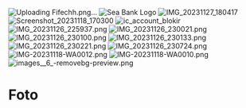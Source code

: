 ![Uploading Fifechh.png…]()
![Sea Bank Logo](https://github.com/lingoting/Foto/assets/150814680/63eefbc3-bc0e-48ff-bd29-a7a0018d935a)
![IMG_20231127_180417](https://github.com/lingoting/Foto/assets/150814680/93eba4e1-35ff-4b16-b070-967d16eb9712)
![Screenshot_20231118_170300](https://github.com/lingoting/Foto/assets/150814680/82c7273f-7e32-40e8-b1ab-6c489b00db9d)
![ic_account_blokir](https://github.com/lingoting/Foto/assets/150814680/0965ceea-af23-417c-a740-642dfc85efc4)
![IMG_20231126_225937](https://github.com/lingoting/Foto/assets/150814680/02a740d7-4977-4fd6-83f1-004e5b98007f).png
![IMG_20231126_230021](https://github.com/lingoting/Foto/assets/150814680/925d4a94-9dad-4fbe-9ac9-61cc2a363661).png
![IMG_20231126_230100](https://github.com/lingoting/Foto/assets/150814680/354164b6-fa8a-4c75-bdbc-cef2bd2d09b5).png
![IMG_20231126_230133](https://github.com/lingoting/Foto/assets/150814680/3256de15-cdb5-4b77-9dd4-dc06d3a188f9).png
![IMG_20231126_230221](https://github.com/lingoting/Foto/assets/150814680/9bf358f4-0290-4d73-b21d-84ac87b5c4cf).png
![IMG_20231126_230724](https://github.com/lingoting/Foto/assets/150814680/3d9811e4-e8e2-4851-9328-58427085bcc2).png
![IMG-20231118-WA0012](https://github.com/lingoting/Foto/assets/150814680/159eb7bf-2766-406f-bcd0-2149852dc68f).png
![IMG-20231118-WA0010](https://github.com/lingoting/Foto/assets/150814680/8d052fb8-10d9-4ffc-bc5f-40f3f886ca89).png
![images__6_-removebg-preview](https://github.com/lingoting/Foto/assets/150814680/4616b5e2-6a8e-445b-9ef1-717e19e8fa76).png
# Foto
